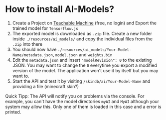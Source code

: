 # How to install AI-Models?
1. Create a Project on [Teachable Machine](https://teachablemachine.withgoogle.com/) (free, no login) and Export the trained model for `Tensorflow.js`
2. The exported model is downloaded as `.zip` file. Create a new folder inside `./resources/ai_models/` and copy the individual files from the `.zip` into there
3. You should now have `./resources/ai_models/Your-Model-Name/metadata.json`, `model.json` and `weights.bin`
4. Edit the `metadata.json` and insert `"modelRevision": 0` to the existing JSON. You may want to change the `0` everytime you export a modified version of the model. The application won't use it by itself but you may want to.
5. Start the API and test it by visiting `/skindb/ai/Your-Model-Name` and providing a file (minecraft skin?)


Quick Tipp: The API will notify you on problems via the console.
For example, you can't have the model directories `myAI` and `MyAI` although your system may allow this.
Only one of them is loaded in this case and a error is printed.
